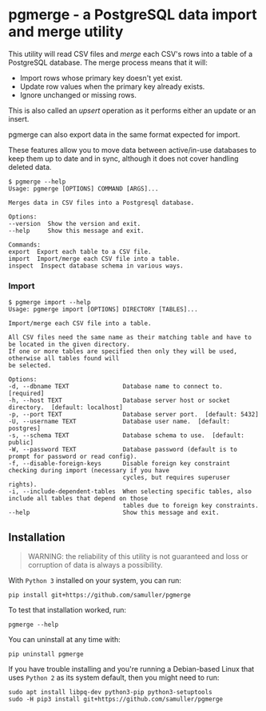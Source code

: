 # pgmerge - a PostgreSQL data import and merge utility

This utility will read CSV files and *merge* each CSV's rows into a table of a PostgreSQL database. The merge process means that it will:

* Import rows whose primary key doesn't yet exist.
* Update row values when the primary key already exists.
* Ignore unchanged or missing rows.

This is also called an *upsert* operation as it performs either an update or an insert.

pgmerge can also export data in the same format expected for import.

These features allow you to move data between active/in-use databases to keep them up to date and in sync, although it does not cover handling deleted data.

    $ pgmerge --help
    Usage: pgmerge [OPTIONS] COMMAND [ARGS]...

    Merges data in CSV files into a Postgresql database.

    Options:
    --version  Show the version and exit.
    --help     Show this message and exit.

    Commands:
    export  Export each table to a CSV file.
    import  Import/merge each CSV file into a table.
    inspect  Inspect database schema in various ways.

### Import

    $ pgmerge import --help
    Usage: pgmerge import [OPTIONS] DIRECTORY [TABLES]...

    Import/merge each CSV file into a table.

    All CSV files need the same name as their matching table and have to be located in the given directory.
    If one or more tables are specified then only they will be used, otherwise all tables found will
    be selected.

    Options:
    -d, --dbname TEXT               Database name to connect to.  [required]
    -h, --host TEXT                 Database server host or socket directory.  [default: localhost]
    -p, --port TEXT                 Database server port.  [default: 5432]
    -U, --username TEXT             Database user name.  [default: postgres]
    -s, --schema TEXT               Database schema to use.  [default: public]
    -W, --password TEXT             Database password (default is to prompt for password or read config).
    -f, --disable-foreign-keys      Disable foreign key constraint checking during import (necessary if you have
                                    cycles, but requires superuser rights).
    -i, --include-dependent-tables  When selecting specific tables, also include all tables that depend on those
                                    tables due to foreign key constraints.
    --help                          Show this message and exit.

## Installation

> WARNING: the reliability of this utility is not guaranteed and loss or corruption of data is always a possibility.

With `Python 3` installed on your system, you can run:

    pip install git+https://github.com/samuller/pgmerge

To test that installation worked, run:

    pgmerge --help

You can uninstall at any time with:

    pip uninstall pgmerge

If you have trouble installing and you're running a Debian-based Linux that uses `Python 2` as its system default, then you might need to run:

    sudo apt install libpq-dev python3-pip python3-setuptools
    sudo -H pip3 install git+https://github.com/samuller/pgmerge








